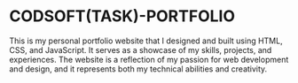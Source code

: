 # CODSOFT(TASK)-PORTFOLIO
This is my personal portfolio website that I designed and built using HTML, CSS, and JavaScript. It serves as a showcase of my skills, projects, and experiences. The website is a reflection of my passion for web development and design, and it represents both my technical abilities and creativity.
